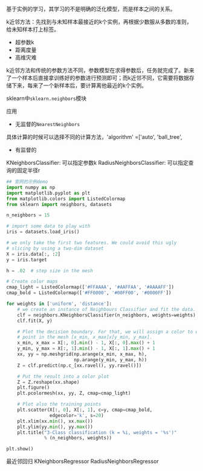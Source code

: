 
基于实例的学习，其学习的不是明确的泛化模型，而是样本之间的关系。

k近邻方法：先找到与未知样本最接近的k个实例，再根据少数服从多数的准则，给未知样本打上标签。

* 超参数k
* 距离度量
* 高维灾难


k近邻方法和传统的参数方法不同，参数模型在求得参数后，任务就完成了。新来了一个样本后直接拿训练好的参数进行预测即可；而k近邻不同，它需要将数据存储下来，每来了一个新样本后，要计算离他最近的k个实例。

sklearn中`sklearn.neighbors`模块

应用

* 无监督的`NearestNeighbors `

具体计算的时候可以选择不同的计算方法，'algorithm' =['auto', 'ball_tree', 

* 有监督的

KNeighborsClassifier: 可以指定参数k
RadiusNeighborsClassifier: 可以指定查询的固定半径r

```python
## 官网的示例demo
import numpy as np
import matplotlib.pyplot as plt
from matplotlib.colors import ListedColormap
from sklearn import neighbors, datasets

n_neighbors = 15

# import some data to play with
iris = datasets.load_iris()

# we only take the first two features. We could avoid this ugly
# slicing by using a two-dim dataset
X = iris.data[:, :2]
y = iris.target

h = .02  # step size in the mesh

# Create color maps
cmap_light = ListedColormap(['#FFAAAA', '#AAFFAA', '#AAAAFF'])
cmap_bold = ListedColormap(['#FF0000', '#00FF00', '#0000FF'])

for weights in ['uniform', 'distance']:
    # we create an instance of Neighbours Classifier and fit the data.
    clf = neighbors.KNeighborsClassifier(n_neighbors, weights=weights)
    clf.fit(X, y)

    # Plot the decision boundary. For that, we will assign a color to each
    # point in the mesh [x_min, x_max]x[y_min, y_max].
    x_min, x_max = X[:, 0].min() - 1, X[:, 0].max() + 1
    y_min, y_max = X[:, 1].min() - 1, X[:, 1].max() + 1
    xx, yy = np.meshgrid(np.arange(x_min, x_max, h),
                         np.arange(y_min, y_max, h))
    Z = clf.predict(np.c_[xx.ravel(), yy.ravel()])

    # Put the result into a color plot
    Z = Z.reshape(xx.shape)
    plt.figure()
    plt.pcolormesh(xx, yy, Z, cmap=cmap_light)

    # Plot also the training points
    plt.scatter(X[:, 0], X[:, 1], c=y, cmap=cmap_bold,
                edgecolor='k', s=20)
    plt.xlim(xx.min(), xx.max())
    plt.ylim(yy.min(), yy.max())
    plt.title("3-Class classification (k = %i, weights = '%s')"
              % (n_neighbors, weights))

plt.show()
```





最近邻回归
KNeighborsRegressor
RadiusNeighborsRegressor


